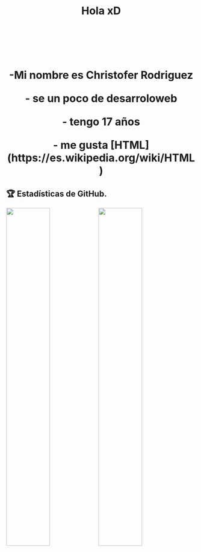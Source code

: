 
  <br>
  <h1 align="center"> Hola xD </h1>
  <br>

<h1 align="center">
  <br>
  <p>-Mi nombre es Christofer Rodriguez 
  <p>- se un poco de desarroloweb</p> 
  <p>- tengo 17 años</p>
  <p>- me gusta  [HTML](https://es.wikipedia.org/wiki/HTML)
  <br>
</h1>

## 🏆 Estadísticas de GitHub.
<a href="https://gihub.com/RedPlayer1890">
  <img src="https://github-readme-stats.anuraghazra1.vercel.app/api?username=locodescontrol&show_icons=true&include_all_commits=false&theme=vision-friendly-dark&count_private=true" width="48%" align="left">
  <img src="https://github-readme-streak-stats.herokuapp.com/?user=locodescontrol&theme=vision-friendly-dark" width="48%">
</a>

